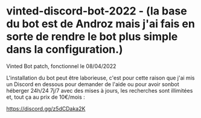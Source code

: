 # vinted-discord-bot-2022 - (la base du bot est de Androz mais j'ai fais en sorte de rendre le bot plus simple dans la configuration.)
Vinted Bot patch, fonctionnel le 08/04/2022

L'installation du bot peut être laborieuse, c'est pour cette raison que j'ai mis un Discord en dessous pour demander de l'aide ou pour avoir sonbot héberger 24h/24 7j/7 avec des mises à jours, les recherches sont illimitées et, tout ça au prix de 10€/mois :

https://discord.gg/z5dCDaka2K
